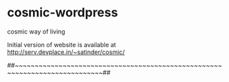 cosmic-wordpress
================

cosmic way of living


Initial version of website is available at http://serv.devplace.in/~satinder/cosmic/

##~~~~~~~~~~~~~~~~~~~~~~~~~~~~~~~~~~~~~~~~~~~~~~~~~~~~~~~~~~~~~~~~~~~~~~~~~~~~##
